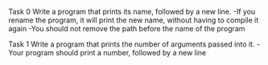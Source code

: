 Task 0
Write a program that prints its name, followed by a new line.
-If you rename the program, it will print the new name, without having to compile it again
-You should not remove the path before the name of the program

Task 1
Write a program that prints the number of arguments passed into it.
-Your program should print a number, followed by a new line
